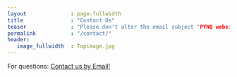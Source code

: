 ```yaml
---
layout              : page-fullwidth
title               : "Contact Us"
teaser              : "Please don't alter the email subject "PYNQ website" as this will prevent the email ending up in the wrong folder!
permalink           : "/contact/"
header:
   image_fullwidth  : Topimage.jpg
---
```


<html>
  <body>
      <p>For questions:
        <a href="mailto:xup@xilinx.com?subject=PYNQ Website&body=Dear XUP Team">Contact us by Email!</a>
      </p>
  </body>
</html>